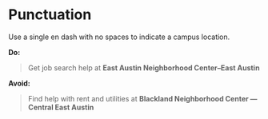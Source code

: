 # Punctuation

Use a single en dash with no spaces to indicate a campus location. 

**Do:**

> Get job search help at **East Austin Neighborhood Center–East Austin**

**Avoid:**

> Find help with rent and utilities at **Blackland Neighborhood Center — Central East Austin**

